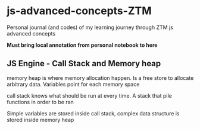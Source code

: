 # js-advanced-concepts-ZTM
Personal journal (and codes) of my learning journey through ZTM js advanced concepts

**Must bring local annotation from personal notebook to here**
## JS Engine - Call Stack and Memory heap

memory heap is where memory allocation happen. Is a free store to allocate arbitrary data. Variables point for each memory space

call stack knows what should be run at every time. A stack that pile functions in order to be ran

Simple variables are stored inside call stack, complex data structure is stored inside memory heap